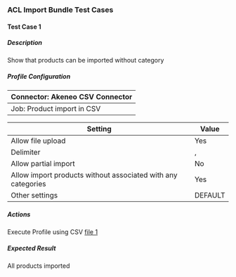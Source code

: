 ### ACL Import Bundle Test Cases

#### Test Case 1
##### Description
Show that products can be imported without category

##### Profile Configuration

Connector: Akeneo CSV Connector	| 
--------------------------------| 
Job: Product import in CSV	| 

Setting	| Value
--------|------
Allow file upload | Yes
Delimiter | ,
Allow partial import | No
Allow import products without associated with any categories | Yes
Other settings | DEFAULT

##### Actions
Execute Profile using CSV [file 1](file1.csv)

##### Expected Result
All products imported
